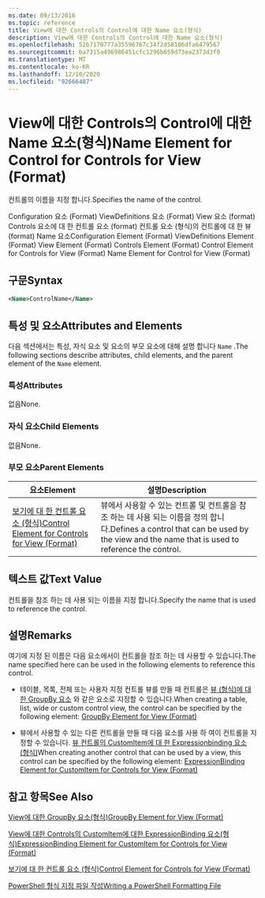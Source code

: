 ```yaml
---
ms.date: 09/13/2016
ms.topic: reference
title: View에 대한 Controls의 Control에 대한 Name 요소(형식)
description: View에 대한 Controls의 Control에 대한 Name 요소(형식)
ms.openlocfilehash: 52b7170777a35596767c34f2d58106dfa6479567
ms.sourcegitcommit: ba7315a496986451cfc1296b659d73ea2373d3f0
ms.translationtype: MT
ms.contentlocale: ko-KR
ms.lasthandoff: 12/10/2020
ms.locfileid: "92666487"
---
```

# <a name="name-element-for-control-for-controls-for-view-format"></a><span data-ttu-id="c6f6b-103">View에 대한 Controls의 Control에 대한 Name 요소(형식)</span><span class="sxs-lookup"><span data-stu-id="c6f6b-103">Name Element for Control for Controls for View (Format)</span></span>

<span data-ttu-id="c6f6b-104">컨트롤의 이름을 지정 합니다.</span><span class="sxs-lookup"><span data-stu-id="c6f6b-104">Specifies the name of the control.</span></span>

<span data-ttu-id="c6f6b-105">Configuration 요소 (Format) ViewDefinitions 요소 (Format) View 요소 (format) Controls 요소에 대 한 컨트롤 요소 (format) 컨트롤 요소 (형식)의 컨트롤에 대 한 뷰 (format) Name 요소</span><span class="sxs-lookup"><span data-stu-id="c6f6b-105">Configuration Element (Format) ViewDefinitions Element (Format) View Element (Format) Controls Element (Format) Control Element for Controls for View (Format) Name Element for Control for View (Format)</span></span>

## <a name="syntax"></a><span data-ttu-id="c6f6b-106">구문</span><span class="sxs-lookup"><span data-stu-id="c6f6b-106">Syntax</span></span>

```xml
<Name>ControlName</Name>
```

## <a name="attributes-and-elements"></a><span data-ttu-id="c6f6b-107">특성 및 요소</span><span class="sxs-lookup"><span data-stu-id="c6f6b-107">Attributes and Elements</span></span>

<span data-ttu-id="c6f6b-108">다음 섹션에서는 특성, 자식 요소 및 요소의 부모 요소에 대해 설명 합니다 `Name` .</span><span class="sxs-lookup"><span data-stu-id="c6f6b-108">The following sections describe attributes, child elements, and the parent element of the `Name` element.</span></span>

### <a name="attributes"></a><span data-ttu-id="c6f6b-109">특성</span><span class="sxs-lookup"><span data-stu-id="c6f6b-109">Attributes</span></span>

<span data-ttu-id="c6f6b-110">없음</span><span class="sxs-lookup"><span data-stu-id="c6f6b-110">None.</span></span>

### <a name="child-elements"></a><span data-ttu-id="c6f6b-111">자식 요소</span><span class="sxs-lookup"><span data-stu-id="c6f6b-111">Child Elements</span></span>

<span data-ttu-id="c6f6b-112">없음</span><span class="sxs-lookup"><span data-stu-id="c6f6b-112">None.</span></span>

### <a name="parent-elements"></a><span data-ttu-id="c6f6b-113">부모 요소</span><span class="sxs-lookup"><span data-stu-id="c6f6b-113">Parent Elements</span></span>

|<span data-ttu-id="c6f6b-114">요소</span><span class="sxs-lookup"><span data-stu-id="c6f6b-114">Element</span></span>|<span data-ttu-id="c6f6b-115">설명</span><span class="sxs-lookup"><span data-stu-id="c6f6b-115">Description</span></span>|
|-------------|-----------------|
|[<span data-ttu-id="c6f6b-116">보기에 대 한 컨트롤 요소 (형식)</span><span class="sxs-lookup"><span data-stu-id="c6f6b-116">Control Element for Controls for View (Format)</span></span>](./control-element-for-controls-for-view-format.md)|<span data-ttu-id="c6f6b-117">뷰에서 사용할 수 있는 컨트롤 및 컨트롤을 참조 하는 데 사용 되는 이름을 정의 합니다.</span><span class="sxs-lookup"><span data-stu-id="c6f6b-117">Defines a control that can be used by the view and the name that is used to reference the control.</span></span>|

## <a name="text-value"></a><span data-ttu-id="c6f6b-118">텍스트 값</span><span class="sxs-lookup"><span data-stu-id="c6f6b-118">Text Value</span></span>

<span data-ttu-id="c6f6b-119">컨트롤을 참조 하는 데 사용 되는 이름을 지정 합니다.</span><span class="sxs-lookup"><span data-stu-id="c6f6b-119">Specify the name that is used to reference the control.</span></span>

## <a name="remarks"></a><span data-ttu-id="c6f6b-120">설명</span><span class="sxs-lookup"><span data-stu-id="c6f6b-120">Remarks</span></span>

<span data-ttu-id="c6f6b-121">여기에 지정 된 이름은 다음 요소에서이 컨트롤을 참조 하는 데 사용할 수 있습니다.</span><span class="sxs-lookup"><span data-stu-id="c6f6b-121">The name specified here can be used in the following elements to reference this control.</span></span>

- <span data-ttu-id="c6f6b-122">테이블, 목록, 전체 또는 사용자 지정 컨트롤 뷰를 만들 때 컨트롤은 [뷰 (형식)에 대 한 GroupBy 요소](./groupby-element-for-view-format.md) 와 같은 요소로 지정할 수 있습니다.</span><span class="sxs-lookup"><span data-stu-id="c6f6b-122">When creating a table, list, wide or custom control view, the control can be specified by the following element: [GroupBy Element for View (Format)](./groupby-element-for-view-format.md)</span></span>

- <span data-ttu-id="c6f6b-123">뷰에서 사용할 수 있는 다른 컨트롤을 만들 때 다음 요소를 사용 하 여이 컨트롤을 지정할 수 있습니다. [뷰 컨트롤의 CustomItem에 대 한 Expressionbinding 요소 (형식)](./expressionbinding-element-for-customitem-for-controls-for-view-format.md)</span><span class="sxs-lookup"><span data-stu-id="c6f6b-123">When creating another control that can be used by a view, this control can be specified by the following element: [ExpressionBinding Element for CustomItem for Controls for View (Format)](./expressionbinding-element-for-customitem-for-controls-for-view-format.md)</span></span>

## <a name="see-also"></a><span data-ttu-id="c6f6b-124">참고 항목</span><span class="sxs-lookup"><span data-stu-id="c6f6b-124">See Also</span></span>

[<span data-ttu-id="c6f6b-125">View에 대한 GroupBy 요소(형식)</span><span class="sxs-lookup"><span data-stu-id="c6f6b-125">GroupBy Element for View (Format)</span></span>](./groupby-element-for-view-format.md)

[<span data-ttu-id="c6f6b-126">View에 대한 Controls의 CustomItem에 대한 ExpressionBinding 요소(형식)</span><span class="sxs-lookup"><span data-stu-id="c6f6b-126">ExpressionBinding Element for CustomItem for Controls for View (Format)</span></span>](./expressionbinding-element-for-customitem-for-controls-for-view-format.md)

[<span data-ttu-id="c6f6b-127">보기에 대 한 컨트롤 요소 (형식)</span><span class="sxs-lookup"><span data-stu-id="c6f6b-127">Control Element for Controls for View (Format)</span></span>](./control-element-for-controls-for-view-format.md)

[<span data-ttu-id="c6f6b-128">PowerShell 형식 지정 파일 작성</span><span class="sxs-lookup"><span data-stu-id="c6f6b-128">Writing a PowerShell Formatting File</span></span>](./writing-a-powershell-formatting-file.md)
